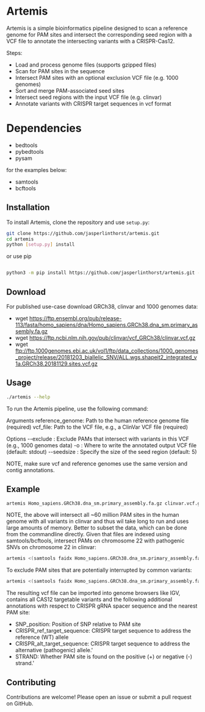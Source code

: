 # Artemis

Artemis is a simple bioinformatics pipeline designed to scan a reference genome for PAM sites and intersect the corresponding seed region with a VCF file to annotate the intersecting variants with a CRISPR-Cas12.

Steps:
- Load and process genome files (supports gzipped files)
- Scan for PAM sites in the sequence
- Intersect PAM sites with an optional exclusion VCF file (e.g. 1000 genomes)
- Sort and merge PAM-associated seed sites
- Intersect seed regions with the input VCF file (e.g. clinvar)
- Annotate variants with CRISPR target sequences in vcf format

# Dependencies

- bedtools
- pybedtools
- pysam

for the examples below:

- samtools
- bcftools

## Installation

To install Artemis, clone the repository and use `setup.py`:

```sh
git clone https://github.com/jasperlinthorst/artemis.git
cd artemis
python [setup.py] install
```
or use pip

```sh

python3 -m pip install https://github.com/jasperlinthorst/artemis.git --user

```

## Download
For published use-case download GRCh38, clinvar and 1000 genomes data:

- wget https://ftp.ensembl.org/pub/release-113/fasta/homo_sapiens/dna/Homo_sapiens.GRCh38.dna_sm.primary_assembly.fa.gz
- wget https://ftp.ncbi.nlm.nih.gov/pub/clinvar/vcf_GRCh38/clinvar.vcf.gz
- wget ftp://ftp.1000genomes.ebi.ac.uk/vol1/ftp/data_collections/1000_genomes_project/release/20181203_biallelic_SNV/ALL.wgs.shapeit2_integrated_v1a.GRCh38.20181129.sites.vcf.gz


## Usage

```sh
./artemis --help
```

To run the Artemis pipeline, use the following command:

Arguments
reference_genome: Path to the human reference genome file (required)
vcf_file: Path to the VCF file, e.g., a ClinVar VCF file (required)

Options
--exclude <kg>: Exclude PAMs that intersect with variants in this VCF (e.g., 1000 genomes data)
-o <outputfile>: Where to write the annotated output VCF file (default: stdout)
--seedsize <size>: Specify the size of the seed region (default: 5)

NOTE, make sure vcf and reference genomes use the same version and contig annotations. 

## Example

```sh
artemis Homo_sapiens.GRCh38.dna_sm.primary_assembly.fa.gz clinvar.vcf.gz > clinvar.cas12.annotated.vcf
```

NOTE, the above will intersect all ~60 million PAM sites in the human genome with all variants in clinvar and thus wil take long to run and uses large amounts of memory. Better to subset the data, which can be done from the commandline directly. Given that files are indexed using samtools/bcftools, intersect PAMs on chromosome 22 with pathogenic SNVs on chromosome 22 in clinvar:

```sh
artemis <(samtools faidx Homo_sapiens.GRCh38.dna_sm.primary_assembly.fa.gz 22) <(bcftools view clinvar.vcf.gz -i 'INFO/CLNSIG ~ "Pathogenic" && CLNVC="single_nucleotide_variant"' 22) -o clinvar.cas12.chr22.pathogenic.snv.vcf
```

To exclude PAM sites that are potentially interrupted by common variants:

```sh
artemis <(samtools faidx Homo_sapiens.GRCh38.dna_sm.primary_assembly.fa.gz 22) <(bcftools view clinvar.vcf.gz -i 'INFO/CLNSIG ~ "Pathogenic" && CLNVC="single_nucleotide_variant"' 22) --excl <(bcftools view -i 'INFO/AF>=0.01 & INFO/AF<=0.99' ALL.wgs.shapeit2_integrated_v1a.GRCh38.20181129.sites.vcf.gz chr22 | sed -s 's/chr//1') -o clinvar.cas12.chr22.pathogenic.snv.excl1kg.maf1p.vcf
```

The resulting vcf file can be imported into genome browsers like IGV, contains all CAS12 targetable variants and the following additional annotations with respect to CRISPR gRNA spacer sequence and the nearest PAM site:

- SNP_position: Position of SNP relative to PAM site
- CRISPR_ref_target_sequence: CRISPR target sequence to address the reference (WT) allele
- CRISPR_alt_target_sequence: CRISPR target sequence to address the alternative (pathogenic) allele.'
- STRAND: Whether PAM site is found on the positive (+) or negative (-) strand.'

## Contributing
Contributions are welcome! Please open an issue or submit a pull request on GitHub.